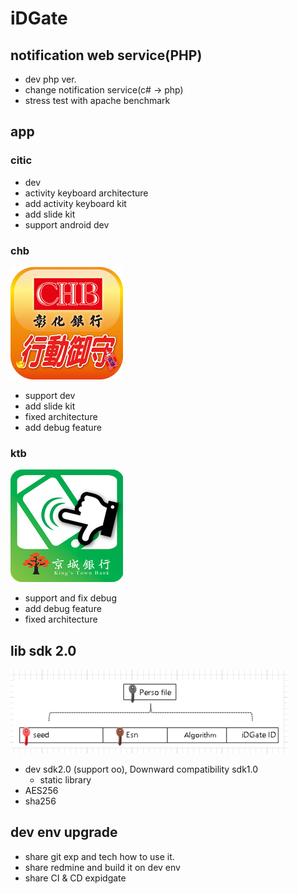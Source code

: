# iDGate

## notification web service(PHP)

- dev php ver.
- change notification service(c# -> php)
- stress test with apache benchmark

## app

### citic

- dev
- activity keyboard architecture
- add activity keyboard kit
- add slide kit
- support android dev

### chb
![img1](./markdown/assets/idgate/app/chb.png)

- support dev
- add slide kit
- fixed architecture
- add debug feature

### ktb
![img2](./markdown/assets/idgate/app/ktb.png)

- support and fix debug
- add debug feature
- fixed architecture


## lib sdk 2.0

![img3](./markdown/assets/idgate/key.png)

- dev sdk2.0 (support oo), Downward compatibility sdk1.0
	- static library
- AES256
- sha256

## dev env upgrade

- share git exp and tech how to use it.
- share redmine and build it on dev env
- share CI & CD expidgate